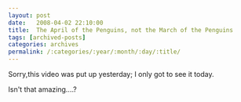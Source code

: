 ```yaml
---
layout: post
date:	2008-04-02 22:10:00
title:  The April of the Penguins, not the March of the Penguins
tags: [archived-posts]
categories: archives
permalink: /:categories/:year/:month/:day/:title/
---
```

Sorry,this video was put up yesterday;  I only got to see it today. 



<lj-embed id="20" />


Isn't that amazing....?
